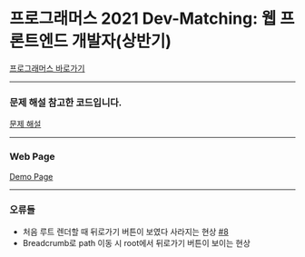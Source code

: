 # 프로그래머스 2021 Dev-Matching: 웹 프론트엔드 개발자(상반기)

[프로그래머스 바로가기](https://programmers.co.kr/skill_check_assignments/100)

---

### 문제 해설 참고한 코드입니다.

[문제 해설](https://prgms.tistory.com/53)

---

### Web Page

[Demo Page](https://cho-hadam.github.io/cat-gallery/index.html)

---

### 오류들

- 처음 루트 렌더할 때 뒤로가기 버튼이 보였다 사라지는 현상 [#8](https://github.com/cho-hadam/cat-gallery/commit/84889e54f8408ac35c31ed4db9d824e88c704a4b)
- Breadcrumb로 path 이동 시 root에서 뒤로가기 버튼이 보이는 현상
